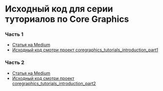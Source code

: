# Исходный код для серии туториалов по Core Graphics

### Часть 1 
* [Статья на Medium](https://medium.com/@vladislavzhukov/swift-core-graphics-введение-часть-1-b308afb5c4ec)
* [Исходный код смотри проект coregraphics_tutorials_introduction_part1](https://github.com/Vzhukov74/coregraphics_tutorials/tree/master/coregraphics_tutorials_introduction_part1)

### Часть 2 
* [Статья на Medium](https://medium.com/@vladislavzhukov/swift-core-graphics-введение-часть-2-df97ca47bf65)
* [Исходный код смотри проект coregraphics_tutorials_introduction_part2](https://github.com/Vzhukov74/coregraphics_tutorials/tree/master/coregraphics_tutorials_introduction_part2)
